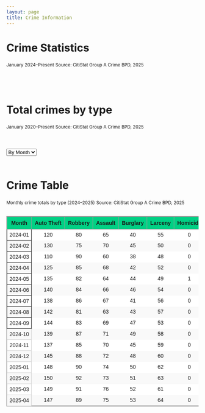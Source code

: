 ```yaml
---
layout: page
title: Crime Information
---
```


# Crime Statistics 

<small>January 2024–Present</small>
<small>Source: CitiStat Group A Crime BPD, 2025</small>

<div style="max-width: 600px; margin: auto; padding-bottom: 40px;">
  <canvas id="donutChart" width="500" height="500"></canvas>
</div>

<script src="https://cdn.jsdelivr.net/npm/chart.js"></script>
<script src="https://cdn.jsdelivr.net/npm/chartjs-plugin-datalabels@2"></script>

<script>
  const ctx = document.getElementById('donutChart').getContext('2d');

  new Chart(ctx, {
    type: 'doughnut',
    data: {
      labels: [
        'Property Larceny/Theft',
        'Robbery',
        'Aggravated Assault',
        'Auto Theft',
        'Rape',
        'Homicide'
      ],
      datasets: [{
        data: [612, 415, 340, 253, 29, 1],
        backgroundColor: [
          '#6a0dad',
          '#ff6384',
          '#36a2eb',
          '#4bc0c0',
          '#ff9f40',
          '#e74c3c'
        ],
        borderColor: '#ffffff',
        borderWidth: 2
      }]
    },
    options: {
  layout: {
    padding: {
      top: 30,
      bottom: 80  // increased from 50 to 80 for more space below chart
    }
  },
  plugins: {
    legend: {
      position: 'bottom',
      align: 'center',
      labels: {
        boxWidth: 18,
        padding: 50,  // increased padding between legend items and chart
        font: {
          size: 13
        }
      }
    },
    datalabels: {
      formatter: (value) => value,
      color: '#000',
      anchor: 'end',
      align: 'end',
      offset: 10,
      font: {
        weight: 'bold',
        size: 14
      }
    }
  },
  cutout: '55%'
},
    plugins: [ChartDataLabels]
  });
</script>


# Total crimes by type

<small>January 2020–Present</small>
<small>Source: CitiStat Group A Crime BPD, 2025</small>

<!-- Scrollable container with wide chart -->
<div style="max-width: 1200px; overflow-x: auto; margin: 50px auto;">
  <select id="timeScale" style="margin-bottom: 10px;">
    <option value="daily">By Day</option>
    <option value="monthly" selected>By Month</option>
    <option value="yearly">By Year</option>
  </select>
  <canvas id="typeBarChart" width="1800" height="600"></canvas>
</div>

<!-- Chart.js + Data Labels Plugin -->
<script src="https://cdn.jsdelivr.net/npm/chart.js"></script>
<script src="https://cdn.jsdelivr.net/npm/chartjs-plugin-datalabels@2"></script>

<script>
  const crimeData = {
    daily: {
      labels: ['2024-05-01', '2024-05-02', '2024-05-03', '2024-05-04', '2024-05-05'],
      datasets: {
        'Auto Theft': [12, 15, 9, 8, 10],
        'Robbery': [7, 8, 6, 9, 5],
        'Assault': [5, 10, 4, 6, 7],
        'Burglary': [3, 5, 2, 4, 3],
        'Larceny': [6, 4, 7, 5, 6]
      }
    },
    monthly: {
      labels: [
        '2024-01', '2024-02', '2024-03', '2024-04', '2024-05', 
        '2024-06', '2024-07', '2024-08', '2024-09', '2024-10',
        '2024-11', '2024-12', '2025-01', '2025-02', '2025-03', '2025-04'
      ],
      datasets: {
        'Auto Theft': [120, 130, 110, 125, 135, 140, 138, 142, 144, 139, 137, 145, 148, 150, 149, 147],
        'Robbery': [80, 75, 90, 85, 82, 84, 86, 81, 83, 87, 85, 88, 90, 92, 91, 89],
        'Assault': [65, 70, 60, 68, 64, 66, 67, 63, 69, 71, 70, 72, 74, 73, 76, 75],
        'Burglary': [40, 45, 38, 42, 44, 46, 41, 43, 47, 49, 45, 48, 50, 51, 52, 53],
        'Larceny': [55, 50, 48, 52, 49, 54, 56, 57, 53, 58, 59, 60, 62, 63, 61, 64]
      }
    },
    yearly: {
      labels: ['2020', '2021', '2022', '2023', '2024', '2025'],
      datasets: {
        'Auto Theft': [1300, 1400, 1500, 1600, 1700, 900],
        'Robbery': [700, 750, 800, 850, 900, 500],
        'Assault': [600, 650, 700, 750, 800, 400],
        'Burglary': [300, 350, 400, 450, 500, 300],
        'Larceny': [500, 550, 600, 650, 700, 350]
      }
    }
  };

  const crimeColors = {
    'Auto Theft': '#6a0dad',
    'Robbery': '#ff6384',
    'Assault': '#36a2eb',
    'Burglary': '#4bc0c0',
    'Larceny': '#ff9f40'
  };

  const ctx3 = document.getElementById('typeBarChart').getContext('2d');

  function buildDatasets(timeKey) {
    return Object.entries(crimeData[timeKey].datasets).map(([type, values]) => ({
      label: type,
      data: values,
      backgroundColor: crimeColors[type],
      borderRadius: 6,
      barThickness: 20 // Smaller bars for wider spacing
    }));
  }

  const chart3 = new Chart(ctx3, {
    type: 'bar',
    data: {
      labels: crimeData.monthly.labels,
      datasets: buildDatasets('monthly')
    },
    options: {
      responsive: false,
      indexAxis: 'x',
      scales: {
        x: {
          beginAtZero: true,
          title: {
            display: true,
            text: 'Date / Month / Year'
          },
          ticks: {
            maxRotation: 45,
            minRotation: 45
          }
        },
        y: {
          beginAtZero: true,
          title: {
            display: true,
            text: 'Crime Count'
          }
        }
      },
      plugins: {
        legend: { display: true },
        datalabels: {
          anchor: 'end',
          align: 'top',
          color: '#000',
          font: { weight: 'bold', size: 12 },
          formatter: value => value
        }
      }
    },
    plugins: [ChartDataLabels]
  });

  // Dropdown to switch views
  document.getElementById('timeScale').addEventListener('change', (e) => {
    const scale = e.target.value;
    chart3.data.labels = crimeData[scale].labels;
    chart3.data.datasets = buildDatasets(scale);
    chart3.update();
  });
</script>

# Crime Table

<small>Monthly crime totals by type (2024–2025)</small>
<small>Source: CitiStat Group A Crime BPD, 2025</small>

<div style="overflow-x: auto; max-width: 100%;">
  <table style="border-collapse: collapse; width: 100%; min-width: 1200px; font-family: Arial, sans-serif; font-size: 14px; text-align: center; border: 1px solid #999;">
    <thead>
      <tr style="background-color: #00d084;">
        <th style="border: 1px solid #999; padding: 8px;">Month</th>
        <th style="border: 1px solid #999; padding: 8px;">Auto Theft</th>
        <th style="border: 1px solid #999; padding: 8px;">Robbery</th>
        <th style="border: 1px solid #999; padding: 8px;">Assault</th>
        <th style="border: 1px solid #999; padding: 8px;">Burglary</th>
        <th style="border: 1px solid #999; padding: 8px;">Larceny</th>
        <th style="border: 1px solid #999; padding: 8px;">Homicide</th>
      </tr>
    </thead>
     <tbody>
      <tr style="background-color: white;"><td style="border: 1px solid #000000; padding: 6px;">2024-01</td><td>120</td><td>80</td><td>65</td><td>40</td><td>55</td><td>0</td></tr>
      <tr style="background-color: #f9f9f9;"><td style="border: 1px solid #000000; padding: 6px;">2024-02</td><td>130</td><td>75</td><td>70</td><td>45</td><td>50</td><td>0</td></tr>
      <tr style="background-color: white;"><td style="border: 1px solid #000000; padding: 6px;">2024-03</td><td>110</td><td>90</td><td>60</td><td>38</td><td>48</td><td>0</td></tr>
      <tr style="background-color: #f9f9f9;"><td style="border: 1px solid #000000; padding: 6px;">2024-04</td><td>125</td><td>85</td><td>68</td><td>42</td><td>52</td><td>0</td></tr>
      <tr style="background-color: white;"><td style="border: 1px solid #000000; padding: 6px;">2024-05</td><td>135</td><td>82</td><td>64</td><td>44</td><td>49</td><td>1</td></tr>
      <tr style="background-color: #f9f9f9;"><td style="border: 1px solid #000000; padding: 6px;">2024-06</td><td>140</td><td>84</td><td>66</td><td>46</td><td>54</td><td>0</td></tr>
      <tr style="background-color: white;"><td style="border: 1px solid #000000; padding: 6px;">2024-07</td><td>138</td><td>86</td><td>67</td><td>41</td><td>56</td><td>0</td></tr>
      <tr style="background-color: #f9f9f9;"><td style="border: 1px solid #000000; padding: 6px;">2024-08</td><td>142</td><td>81</td><td>63</td><td>43</td><td>57</td><td>0</td></tr>
      <tr style="background-color: white;"><td style="border: 1px solid #000000; padding: 6px;">2024-09</td><td>144</td><td>83</td><td>69</td><td>47</td><td>53</td><td>0</td></tr>
      <tr style="background-color: #f9f9f9;"><td style="border: 1px solid #ccc; padding: 6px;">2024-10</td><td>139</td><td>87</td><td>71</td><td>49</td><td>58</td><td>0</td></tr>
      <tr style="background-color: white;"><td style="border: 1px solid #ccc; padding: 6px;">2024-11</td><td>137</td><td>85</td><td>70</td><td>45</td><td>59</td><td>0</td></tr>
      <tr style="background-color: #f9f9f9;"><td style="border: 1px solid #ccc; padding: 6px;">2024-12</td><td>145</td><td>88</td><td>72</td><td>48</td><td>60</td><td>0</td></tr>
      <tr style="background-color: white;"><td style="border: 1px solid #ccc; padding: 6px;">2025-01</td><td>148</td><td>90</td><td>74</td><td>50</td><td>62</td><td>0</td></tr>
      <tr style="background-color: #f9f9f9;"><td style="border: 1px solid #ccc; padding: 6px;">2025-02</td><td>150</td><td>92</td><td>73</td><td>51</td><td>63</td><td>0</td></tr>
      <tr style="background-color: white;"><td style="border: 1px solid #ccc; padding: 6px;">2025-03</td><td>149</td><td>91</td><td>76</td><td>52</td><td>61</td><td>0</td></tr>
      <tr style="background-color: #f9f9f9;"><td style="border: 1px solid #ccc; padding: 6px;">2025-04</td><td>147</td><td>89</td><td>75</td><td>53</td><td>64</td><td>0</td></tr>
    </tbody>
  </table>
</div>














































